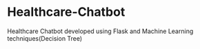 # Healthcare-Chatbot
Healthcare Chatbot developed using Flask and Machine Learning techniques(Decision Tree)
